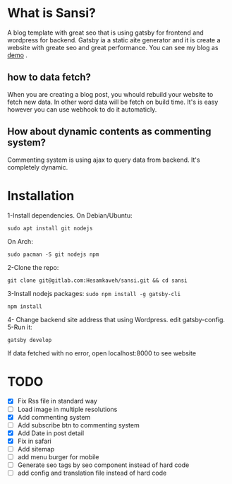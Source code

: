 # What is Sansi?
A blog template with great seo that is using gatsby for frontend and wordpress for backend. 
Gatsby ia a static aite generator and it is create a website with greate seo and great performance. 
You can see my blog as [demo](https://hesamkaveh.com/) . 

## how to data fetch? 
When you are creating a blog post, you whould rebuild your website to fetch new data. In other word data will be fetch on build time. It's is easy however you can use webhook to do it automaticly. 

## How about dynamic contents as commenting system?
Commenting system is using ajax to query data from backend. It's completely dynamic. 

# Installation
1-Install dependencies.
On Debian/Ubuntu:

`sudo apt install git nodejs`

On Arch:

`sudo pacman -S git nodejs npm`

2-Clone the repo:

`git clone git@gitlab.com:Hesamkaveh/sansi.git && cd sansi`

3-Install nodejs packages:
`sudo npm install -g gatsby-cli`

`npm install`

4- Change backend site address that using Wordpress. edit gatsby-config.
5-Run it:

`gatsby develop`

If data fetched with no error, open localhost:8000 to see website

# TODO
- [x] Fix Rss file in standard way
- [ ] Load image in multiple resolutions
- [x] Add commenting system
- [ ] Add subscribe btn to commenting system
- [x] Add Date in post detail
- [x] Fix in safari
- [ ] Add sitemap
- [ ] add menu burger for mobile
- [ ] Generate seo tags by seo component instead of hard code
- [ ] add config and translation file instead of hard code
